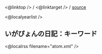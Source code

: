 <@linktop /> 
/ <@linktarget /> 
/ [source](https://github.com/igapyon/diary/blob/gh-pages/memo/keyword.html.src.md) 

<@localyearlist />

## いがぴょんの日記：キーワード

<@localrss filename="atom.xml" />
